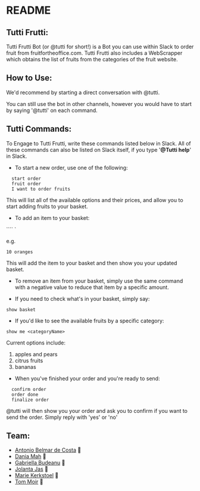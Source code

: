 # README

## Tutti Frutti:


Tutti Frutti Bot (or @tutti for short!) is a Bot you can use within Slack to order fruit from fruitfortheoffice.com. Tutti Frutti also includes a WebScrapper which obtains the list of fruits from the categories of the fruit website.  


## How to Use: 

We'd recommend by starting a direct conversation with @tutti.

You can still use the bot in other channels, however you would have to start by saying '@tutti' on each command.

## Tutti Commands:

To Engage to Tutti Frutti, write these commands listed below in Slack. All of these commands can also be listed on Slack itself, if you type '**@Tutti help**' in Slack. 

* To start a new order, use one of the following:

```
  start order
  fruit order
  I want to order fruits
```

This will list all of the available options and their prices, and allow you to start adding fruits to your basket.

* To add an item to your basket:

````<quantity> <itemName>`

e.g.

`10 oranges`

This will add the item to your basket and then show you your updated basket.

* To remove an item from your basket, simply use the same command with a negative value to reduce that item by a specific amount.

* If you need to check what's in your basket, simply say:

`show basket`

* If you'd like to see the available fruits by a specific category:

`show me <categoryName>`

Current options include:

1.  apples and pears
2.  citrus fruits
3.  bananas

* When you've finished your order and you're ready to send:

```
  confirm order
  order done
  finalize order 
```

@tutti will then show you your order and ask you to confirm if you want to send the order.  Simply reply with 'yes' or 'no'


## Team: 

- [Antonio Belmar de Costa](https://github.com/antoniobelmar) 🍊
- [Dania Mah](https://github.com/thatdania) 🍉
- [Gabriella Budeanu](https://github.com/gabrielabud) 🍇
- [Jolanta Jas](https://github.com/Yolantele) 🍈
- [Marie Kerkstoel](https://github.com/mariekerkstoel) 🍒
- [Tom Moir](https://github.com/tmerrr) 🍎



